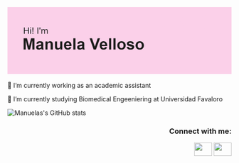 [![MasterHead](header.png)]((https://github.com/manuvelloso))

🔭 I’m currently working as an academic assistant

🌱 I’m currently studying Biomedical Engeeniering at Universidad Favaloro

![Manuelas's GitHub stats](https://github-readme-stats.vercel.app/api?username=manuvelloso&show_icons=true&bg_color=00000000)

<h3 align="right">Connect with me:</h3>
<p align="right">
<a href="www.linkedin.com/in/manuelavelloso" target="blank"><img align="center" src="https://cdn.jsdelivr.net/npm/simple-icons@3.0.1/icons/linkedin.svg" alt="" height="30" width="40" /></a>
<a href="www.instagram.com/manu__velloso/" target="blank"><img align="center" src="https://cdn.jsdelivr.net/npm/simple-icons@3.0.1/icons/instagram.svg" alt="" height="30" width="40" /></a>
</p>
